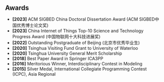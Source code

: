 <h1 id="funding"></h1>

<h2 style="margin: 40px 0px 10px;">Awards</h2>

<ul>
  <li>
    <strong>[2023]</strong> ACM SIGBED China Doctoral Dissertation Award (ACM SIGBED中国优秀博士论文奖)
  </li>
  <li>
    <strong>[2023]</strong> China Internet of Things Top-10 Science and Technology Progress Award (中国物联网十大科技进展奖)
  </li>  
  <li>
    <strong>[2022]</strong> Outstanding Postgraduate of Beijing (北京市优秀毕业生)
  </li>
  <li>
    <strong>[2020]</strong> Tsinghua Visiting Fund Grant to University of Waterloo 
  </li>
  <li>
    <strong>[2020]</strong> Tsinghua University General Merit Scholarship 
  </li>
  <li>
    <strong>[2018]</strong> Best Paper Award in Springer ICA3PP
  </li>
  <li>
    <strong>[2016]</strong> Meritorious Winner, Interdisciplinary Contest in Modeling
  </li>
  <li>
    <strong>[2015]</strong> Silver Medal, International Collegiate Programming Contest (ICPC), Asia Regional
  </li>
</ul>
